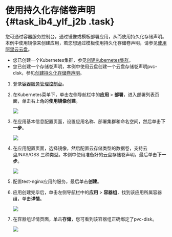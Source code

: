 # 使用持久化存储卷声明 {#task_ib4_ylf_j2b .task}

您可通过容器服务控制台，通过镜像或模板部署应用，从而使用持久化存储声明。本例中使用镜像来创建应用，若您想通过模板使用持久化存储卷声明，请参见[使用阿里云云盘](intl.zh-CN/用户指南/Kubernetes集群/存储管理/使用阿里云云盘.md#)。

-   您已创建一个Kubernetes集群，参见[创建Kubernetes集群](intl.zh-CN/用户指南/Kubernetes集群/集群管理/创建Kubernetes集群.md#)。
-   您已创建一个存储卷声明，本例中使用云盘创建一个云盘存储卷声明pvc-disk，参见[创建持久化存储卷声明](intl.zh-CN/用户指南/Kubernetes集群/存储管理/创建持久化存储卷声明.md#)。

1.  登录[容器服务管理控制台](https://cs.console.aliyun.com)。 
2.  在Kubernetes菜单下，单击左侧导航栏中的**应用** \> **部署**，进入部署列表页面，单击右上角的**使用镜像创建**。 

    ![](http://static-aliyun-doc.oss-cn-hangzhou.aliyuncs.com/assets/img/16692/155416934310727_zh-CN.png)

3.  在应用基本信息配置页面，设置应用名称、部署集群和命名空间，然后单击**下一步**。 

    ![](http://static-aliyun-doc.oss-cn-hangzhou.aliyuncs.com/assets/img/16692/155416934310728_zh-CN.png)

4.  在应用配置页面，选择镜像，然后配置云存储类型的数据卷，支持云盘/NAS/OSS 三种类型。本例中使用准备好的云盘存储卷声明，最后单击**下一步**。 

    ![](http://static-aliyun-doc.oss-cn-hangzhou.aliyuncs.com/assets/img/16692/155416934310729_zh-CN.png)

5.  配置test-nginx应用的服务，最后单击**创建**。 
6.  应用创建完毕后，单击左侧导航栏中的**应用** \> **容器组**，找到该应用所属容器组，单击**详情**。 

    ![](http://static-aliyun-doc.oss-cn-hangzhou.aliyuncs.com/assets/img/16692/155416934310730_zh-CN.png)

7.  在容器组详情页面，单击**存储**，您可看到该容器组正确绑定了pvc-disk。 

    ![](http://static-aliyun-doc.oss-cn-hangzhou.aliyuncs.com/assets/img/16692/155416934310731_zh-CN.png)


